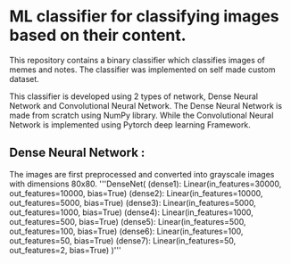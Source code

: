 # ML classifier for classifying images based on their content. 
This repository contains a binary classifier which classifies images of memes and notes. The classifier was implemented on self made custom dataset.

This classifier is developed using 2 types of network, Dense Neural Network and Convolutional Neural Network. The Dense Neural Network is made from scratch using NumPy library.
While the Convolutional Neural Network is implemented using Pytorch deep learning Framework. 

## Dense Neural Network :
The images are first preprocessed and converted into grayscale images with dimensions 80x80.
'''DenseNet(
  (dense1): Linear(in_features=30000, out_features=10000, bias=True)
  (dense2): Linear(in_features=10000, out_features=5000, bias=True)
  (dense3): Linear(in_features=5000, out_features=1000, bias=True)
  (dense4): Linear(in_features=1000, out_features=500, bias=True)
  (dense5): Linear(in_features=500, out_features=100, bias=True)
  (dense6): Linear(in_features=100, out_features=50, bias=True)
  (dense7): Linear(in_features=50, out_features=2, bias=True)
)'''

